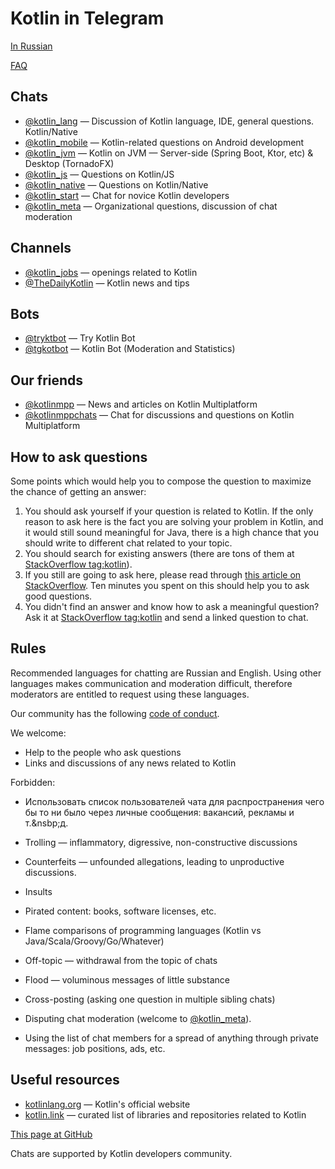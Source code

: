 # Kotlin in Telegram

[In Russian](https://kotlinby.github.io/kotlin-telegram/)

[FAQ](https://kotlinby.github.io/kotlin-telegram/en/faq)

## Chats

* [@kotlin_lang](https://t.me/kotlin_lang) — Discussion of Kotlin language, IDE, general questions. Kotlin/Native
* [@kotlin_mobile](https://t.me/kotlin_mobile) — Kotlin-related questions on Android development
* [@kotlin_jvm](https://t.me/kotlin_jvm) — Kotlin on JVM — Server-side (Spring Boot, Ktor, etc) & Desktop (TornadoFX)
* [@kotlin_js](https://t.me/kotlin_js) — Questions on Kotlin/JS
* [@kotlin_native](https://t.me/kotlinmpp) — Questions on Kotlin/Native
* [@kotlin_start](https://t.me/kotlin_start) — Chat for novice Kotlin developers
* [@kotlin_meta](https://t.me/kotlin_meta) — Organizational questions, discussion of chat moderation

## Channels

* [@kotlin_jobs](https://t.me/kotlin_jobs) — openings related to Kotlin
* [@TheDailyKotlin](https://t.me/TheDailyKotlin) — Kotlin news and tips

## Bots

* [@tryktbot](https://t.me/tryktbot) — Try Kotlin Bot
* [@tgkotbot](https://t.me/tgkotbot) — Kotlin Bot (Moderation and Statistics)

## Our friends

* [@kotlinmpp](https://t.me/kotlinmpp) — News and articles on Kotlin Multiplatform
* [@kotlinmppchats](https://t.me/kotlinmppchats) — Chat for discussions and questions on Kotlin Multiplatform

## How to ask questions

Some points which would help you to compose the question to maximize the chance of getting an answer:

1. You should ask yourself if your question is related to Kotlin. If the only reason to ask here is the fact you are solving your problem in Kotlin, and it would still sound meaningful for Java, there is a high chance that you should write to different chat related to your topic.
1. You should search for existing answers (there are tons of them at [StackOverflow tag:kotlin](https://stackoverflow.com/questions/tagged/kotlin)).
1. If you still are going to ask here, please read through [this article on StackOverflow](https://stackoverflow.com/help/how-to-ask). Ten minutes you spent on this should help you to ask good questions.
1. You didn't find an answer and know how to ask a meaningful question? Ask it at [StackOverflow tag:kotlin](https://stackoverflow.com/questions/tagged/kotlin) and send a linked question to chat.

## Rules

Recommended languages for chatting are Russian and English. Using other languages makes communication and moderation difficult, therefore moderators are entitled to request using these languages.

Our community has the following [code of conduct](https://kotlinby.github.io/kotlin-telegram/en/code-of-conduct).

We welcome:

* Help to the people who ask questions
* Links and discussions of any news related to Kotlin

Forbidden: 

* Использовать список пользователей чата для распространения чего бы то ни было через личные сообщения: вакансий, рекламы и т.&nsbp;д.

* Trolling — inflammatory, digressive, non-constructive discussions
* Counterfeits — unfounded allegations, leading to unproductive discussions.
* Insults
* Pirated content: books, software licenses, etc.
* Flame comparisons of programming languages (Kotlin vs Java/Scala/Groovy/Go/Whatever)
* Off-topic — withdrawal from the topic of chats
* Flood — voluminous messages of little substance
* Cross-posting (asking one question in multiple sibling chats)
* Disputing chat moderation (welcome to [@kotlin_meta](https://t.me/kotlin_meta)).
* Using the list of chat members for a spread of anything through private messages: job positions, ads, etc.

## Useful resources

* [kotlinlang.org](http://kotlinlang.org/) — Kotlin's official website
* [kotlin.link](https://kotlin.link/) — curated list of libraries and repositories related to Kotlin

[This page at GitHub](https://github.com/KotlinBy/kotlin-telegram/blob/master/docs/en/index.md)

Chats are supported by Kotlin developers community.

